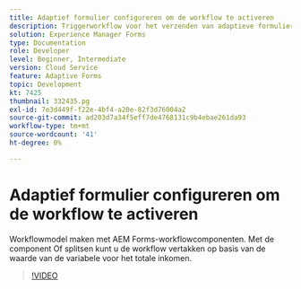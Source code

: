 ```yaml
---
title: Adaptief formulier configureren om de workflow te activeren
description: Triggerworkflow voor het verzenden van adaptieve formulieren.
solution: Experience Manager Forms
type: Documentation
role: Developer
level: Beginner, Intermediate
version: Cloud Service
feature: Adaptive Forms
topic: Development
kt: 7425
thumbnail: 332435.pg
exl-id: 7e3d449f-f22e-4bf4-a20e-82f3d76004a2
source-git-commit: ad203d7a34f5eff7de4768131c9b4ebae261da93
workflow-type: tm+mt
source-wordcount: '41'
ht-degree: 0%

---
```


# Adaptief formulier configureren om de workflow te activeren

Workflowmodel maken met AEM Forms-workflowcomponenten. Met de component Of splitsen kunt u de workflow vertakken op basis van de waarde van de variabele voor het totale inkomen.

>[!VIDEO](https://video.tv.adobe.com/v/332435?quality=12&learn=on)
